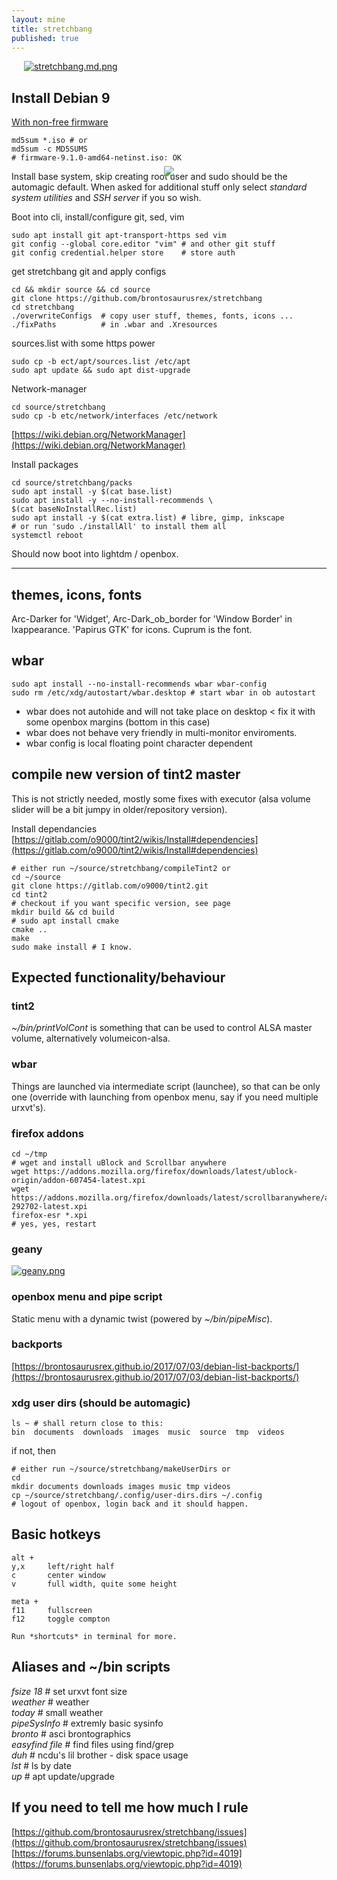 ```yaml
---
layout: mine
title: stretchbang
published: true
---
```

<a href="/"><img src="{{site.baseurl}}/media/stretchBangLogo.png" style="max-width:1347px; position:relative; left:50%; transform:translate(-50%, 0%); margin-top: -70px; margin-bottom: -170px"></a>
[![stretchbang.md.png](https://cdn.scrot.moe/images/2017/08/01/stretchbang.png)](https://cdn.scrot.moe/images/2017/08/01/stretchbang.png)

## Install Debian 9

[With non-free firmware](https://cdimage.debian.org/cdimage/unofficial/non-free/cd-including-firmware/)

    md5sum *.iso # or
    md5sum -c MD5SUMS 
    # firmware-9.1.0-amd64-netinst.iso: OK

Install base system, skip creating root user and sudo should be the automagic default. When asked for additional stuff only select *standard system utilities* and *SSH server* if you so wish.

Boot into cli, install/configure git, sed, vim

    sudo apt install git apt-transport-https sed vim
    git config --global core.editor "vim" # and other git stuff
    git config credential.helper store    # store auth

get stretchbang git and apply configs
    
    cd && mkdir source && cd source
    git clone https://github.com/brontosaurusrex/stretchbang
    cd stretchbang
    ./overwriteConfigs  # copy user stuff, themes, fonts, icons ...
    ./fixPaths          # in .wbar and .Xresources

sources.list with some https power

    sudo cp -b ect/apt/sources.list /etc/apt
    sudo apt update && sudo apt dist-upgrade
    
Network-manager
    
    cd source/stretchbang
    sudo cp -b etc/network/interfaces /etc/network

[https://wiki.debian.org/NetworkManager](https://wiki.debian.org/NetworkManager)
    
Install packages

    cd source/stretchbang/packs
    sudo apt install -y $(cat base.list)
    sudo apt install -y --no-install-recommends \
    $(cat baseNoInstallRec.list)
    sudo apt install -y $(cat extra.list) # libre, gimp, inkscape
    # or run 'sudo ./installAll' to install them all
    systemctl reboot

Should now boot into lightdm / openbox.

---

## themes, icons, fonts
Arc-Darker for 'Widget', Arc-Dark_ob_border for 'Window Border' in lxappearance. 'Papirus GTK' for icons. Cuprum is the font.

## wbar

    sudo apt install --no-install-recommends wbar wbar-config
    sudo rm /etc/xdg/autostart/wbar.desktop # start wbar in ob autostart
    
- wbar does not autohide and will not take place on desktop < fix it with some openbox margins (bottom in this case)
- wbar does not behave very friendly in multi-monitor enviroments.
- wbar config is local floating point character dependent

## compile new version of tint2 master

This is not strictly needed, mostly some fixes with executor (alsa volume slider will be a bit jumpy in older/repository version).

Install dependancies  
[https://gitlab.com/o9000/tint2/wikis/Install#dependencies](https://gitlab.com/o9000/tint2/wikis/Install#dependencies)

    # either run ~/source/stretchbang/compileTint2 or
    cd ~/source
    git clone https://gitlab.com/o9000/tint2.git
    cd tint2
    # checkout if you want specific version, see page
    mkdir build && cd build
    # sudo apt install cmake
    cmake ..
    make
    sudo make install # I know.

## Expected functionality/behaviour

### tint2
*~/bin/printVolCont* is something that can be used to control ALSA master volume, alternatively volumeicon-alsa.

### wbar 
Things are launched via intermediate script (launchee), so that can be only one (override with launching from openbox menu, say if you need multiple urxvt's).

### firefox addons

    cd ~/tmp
    # wget and install uBlock and Scrollbar anywhere
    wget https://addons.mozilla.org/firefox/downloads/latest/ublock-origin/addon-607454-latest.xpi
    wget https://addons.mozilla.org/firefox/downloads/latest/scrollbaranywhere/addon-292702-latest.xpi
    firefox-esr *.xpi
    # yes, yes, restart

### geany

[![geany.png](https://cdn.scrot.moe/images/2017/08/01/geany.png)](https://cdn.scrot.moe/images/2017/08/01/geany.png)

### openbox menu and pipe script
Static menu with a dynamic twist (powered by *~/bin/pipeMisc*).

### backports
[https://brontosaurusrex.github.io/2017/07/03/debian-list-backports/](https://brontosaurusrex.github.io/2017/07/03/debian-list-backports/)

### xdg user dirs (should be automagic)

    ls ~ # shall return close to this:
    bin  documents  downloads  images  music  source  tmp  videos
    
if not, then

    # either run ~/source/stretchbang/makeUserDirs or
    cd
    mkdir documents downloads images music tmp videos
    cp ~/source/stretchbang/.config/user-dirs.dirs ~/.config
    # logout of openbox, login back and it should happen.

## Basic hotkeys

    alt +
    y,x     left/right half
    c       center window
    v       full width, quite some height
    
    meta +
    f11     fullscreen
    f12     toggle compton
    
    Run *shortcuts* in terminal for more.
    
## Aliases and ~/bin scripts
    
*fsize 18*      # set urxvt font size  
*weather*       # weather  
*today*         # small weather  
*pipeSysInfo*   # extremly basic sysinfo  
*bronto*        # asci brontographics  
*easyfind file* # find files using find/grep  
*duh*           # ncdu's lil brother - disk space usage  
*lst*           # ls by date  
*up*            # apt update/upgrade  

## If you need to tell me how much I rule

[https://github.com/brontosaurusrex/stretchbang/issues](https://github.com/brontosaurusrex/stretchbang/issues)  
[https://forums.bunsenlabs.org/viewtopic.php?id=4019](https://forums.bunsenlabs.org/viewtopic.php?id=4019)
